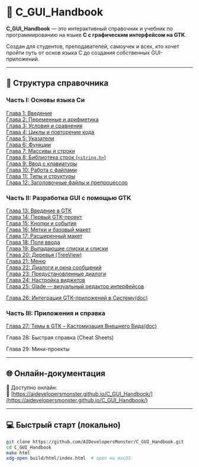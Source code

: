 # 📘 C_GUI_Handbook

**C_GUI_Handbook** — это интерактивный справочник и учебник по программированию на языке **C с графическим интерфейсом на GTK**.

Создан для студентов, преподавателей, самоучек и всех, кто хочет пройти путь от основ языка C до создания собственных GUI-приложений.

---

## 🧭 Структура справочника

### Часть I: Основы языка Си

[Глава 1: Введение](https://github.com/AIDevelopersMonster/C_GUI_Handbook/tree/main/examples/1)  
[Глава 2: Переменные и арифметика](https://github.com/AIDevelopersMonster/C_GUI_Handbook/tree/main/examples/2)  
[Глава 3: Условия и сравнения](https://github.com/AIDevelopersMonster/C_GUI_Handbook/tree/main/examples/3)  
[Глава 4: Циклы и повторение кода](https://github.com/AIDevelopersMonster/C_GUI_Handbook/tree/main/examples/4)  
[Глава 5: Указатели](https://github.com/AIDevelopersMonster/C_GUI_Handbook/tree/main/examples/5)  
[Глава 6: Функции](https://github.com/AIDevelopersMonster/C_GUI_Handbook/tree/main/examples/6)  
[Глава 7: Массивы и строки](https://github.com/AIDevelopersMonster/C_GUI_Handbook/tree/main/examples/7)  
[Глава 8: Библиотека строк (`<string.h>`)](https://github.com/AIDevelopersMonster/C_GUI_Handbook/tree/main/examples/8)  
[Глава 9: Ввод с клавиатуры](https://github.com/AIDevelopersMonster/C_GUI_Handbook/tree/main/examples/9)  
[Глава 10: Работа с файлами](https://github.com/AIDevelopersMonster/C_GUI_Handbook/tree/main/examples/10)  
[Глава 11: Типы и структуры](https://github.com/AIDevelopersMonster/C_GUI_Handbook/tree/main/examples/11)  
[Глава 12: Заголовочные файлы и препроцессор](https://github.com/AIDevelopersMonster/C_GUI_Handbook/tree/main/examples/12)

### Часть II: Разработка GUI с помощью GTK

[Глава 13: Введение в GTK](https://github.com/AIDevelopersMonster/C_GUI_Handbook/tree/main/examples/13)  
[Глава 14: Первый GTK-проект](https://github.com/AIDevelopersMonster/C_GUI_Handbook/tree/main/examples/14)  
[Глава 15: Кнопки и события](https://github.com/AIDevelopersMonster/C_GUI_Handbook/tree/main/examples/15)  
[Глава 16: Метки и базовый макет](https://github.com/AIDevelopersMonster/C_GUI_Handbook/tree/main/examples/16)  
[Глава 17: Расширенный макет](https://github.com/AIDevelopersMonster/C_GUI_Handbook/tree/main/examples/17)  
[Глава 18: Поля ввода](https://github.com/AIDevelopersMonster/C_GUI_Handbook/tree/main/examples/18)  
[Глава 19: Выпадающие списки и списки](https://github.com/AIDevelopersMonster/C_GUI_Handbook/tree/main/examples/19)  
[Глава 20: Деревья (TreeView)](https://github.com/AIDevelopersMonster/C_GUI_Handbook/tree/main/examples/20)  
[Глава 21: Меню](https://github.com/AIDevelopersMonster/C_GUI_Handbook/tree/main/examples/21)  
[Глава 22: Диалоги и окна сообщений](https://github.com/AIDevelopersMonster/C_GUI_Handbook/tree/main/examples/22)  
[Глава 23: Предустановленные диалоги](https://github.com/AIDevelopersMonster/C_GUI_Handbook/tree/main/examples/23)  
[Глава 24: Настройка виджетов](https://github.com/AIDevelopersMonster/C_GUI_Handbook/tree/main/examples/24)  
[Глава 25: Glade — визуальный редактор интерфейсов](https://github.com/AIDevelopersMonster/C_GUI_Handbook/tree/main/examples/25)

[Глава 26: Интеграция GTK-приложений в Систему(doc)](https://aidevelopersmonster.github.io/C_GUI_Handbook/part2_gui/chapter26_desktop/index.html)
### Часть III: Приложения и справка

[Глава 27: Темы в GTK – Кастомизация Внешнего Вида(doc)](https://aidevelopersmonster.github.io/C_GUI_Handbook/part3_projects/chapter27_themes/index.html)

Глава 28: Быстрая справка (Cheat Sheets)

Глава 29: Мини-проекты

---

## 🌐 Онлайн-документация

📎 Доступно онлайн:  
🔗 [https://aidevelopersmonster.github.io/C_GUI_Handbook/](https://aidevelopersmonster.github.io/C_GUI_Handbook/)

---

## 💻 Быстрый старт (локально)

```bash
git clone https://github.com/AIDevelopersMonster/C_GUI_Handbook.git
cd C_GUI_Handbook
make html
xdg-open build/html/index.html  # open на macOS
```
